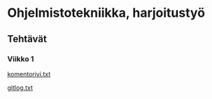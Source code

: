# Ohjelmistotekniikka, harjoitustyö

## Tehtävät

### Viikko 1

[komentorivi.txt](https://github.com/ReimKuos/ot-harjoitustyo/blob/master/laskarit/viikko1/komentorivi.txt)

[gitlog.txt](https://github.com/ReimKuos/ot-harjoitustyo/blob/master/laskarit/viikko1/gitlog.txt)
